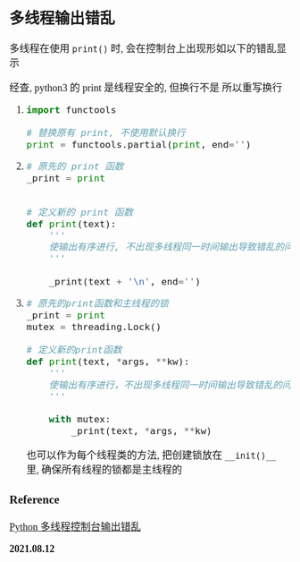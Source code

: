 <font size=4 face='楷体'>

## 多线程输出错乱

多线程在使用 `print()` 时, 会在控制台上出现形如以下的错乱显示

经查, python3 的 print 是线程安全的, 但换行不是
所以重写换行

1. ```python
   import functools

   # 替换原有 print, 不使用默认换行
   print = functools.partial(print, end='')
   ```

2. ```python
   # 原先的 print 函数
   _print = print


   # 定义新的 print 函数
   def print(text):
       '''
       使输出有序进行, 不出现多线程同一时间输出导致错乱的问题
       '''

       _print(text + '\n', end='')
   ```

3. ```python
   # 原先的print函数和主线程的锁
   _print = print
   mutex = threading.Lock()

   # 定义新的print函数
   def print(text, *args, **kw):
       '''
       使输出有序进行，不出现多线程同一时间输出导致错乱的问题。
       '''

       with mutex:
           _print(text, *args, **kw)
   ```

   也可以作为每个线程类的方法, 把创建锁放在 `__init()__` 里, 确保所有线程的锁都是主线程的

### Reference

[Python 多线程控制台输出错乱](https://www.cnblogs.com/ercilan/p/14245761.html)

**2021.08.12**
